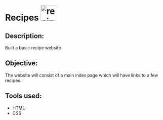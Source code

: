 # Recipes <img src="https://user-images.githubusercontent.com/109120202/199862044-0de5ba1d-cae5-4acd-926e-579e39c383ab.png" alt="recipe book" width="50" />


## Description:
Built a basic recipe website

## Objective:
The website will consist of a main index page which will have links to a few recipes.

## Tools used:
- HTML
- CSS
